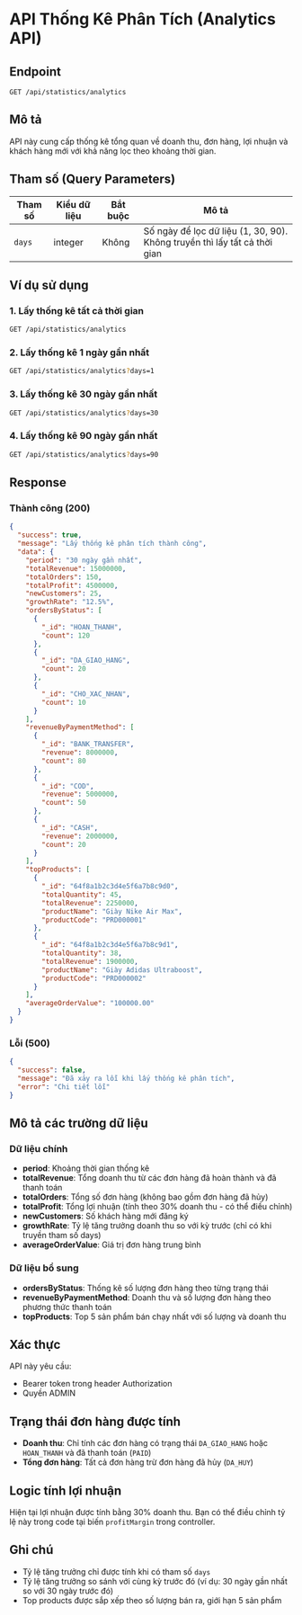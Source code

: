 # API Thống Kê Phân Tích (Analytics API)

## Endpoint
```
GET /api/statistics/analytics
```

## Mô tả
API này cung cấp thống kê tổng quan về doanh thu, đơn hàng, lợi nhuận và khách hàng mới với khả năng lọc theo khoảng thời gian.

## Tham số (Query Parameters)

| Tham số | Kiểu dữ liệu | Bắt buộc | Mô tả |
|---------|--------------|----------|-------|
| `days` | integer | Không | Số ngày để lọc dữ liệu (1, 30, 90). Không truyền thì lấy tất cả thời gian |

## Ví dụ sử dụng

### 1. Lấy thống kê tất cả thời gian
```bash
GET /api/statistics/analytics
```

### 2. Lấy thống kê 1 ngày gần nhất
```bash
GET /api/statistics/analytics?days=1
```

### 3. Lấy thống kê 30 ngày gần nhất
```bash
GET /api/statistics/analytics?days=30
```

### 4. Lấy thống kê 90 ngày gần nhất
```bash
GET /api/statistics/analytics?days=90
```

## Response

### Thành công (200)
```json
{
  "success": true,
  "message": "Lấy thống kê phân tích thành công",
  "data": {
    "period": "30 ngày gần nhất",
    "totalRevenue": 15000000,
    "totalOrders": 150,
    "totalProfit": 4500000,
    "newCustomers": 25,
    "growthRate": "12.5%",
    "ordersByStatus": [
      {
        "_id": "HOAN_THANH",
        "count": 120
      },
      {
        "_id": "DA_GIAO_HANG",
        "count": 20
      },
      {
        "_id": "CHO_XAC_NHAN",
        "count": 10
      }
    ],
    "revenueByPaymentMethod": [
      {
        "_id": "BANK_TRANSFER",
        "revenue": 8000000,
        "count": 80
      },
      {
        "_id": "COD",
        "revenue": 5000000,
        "count": 50
      },
      {
        "_id": "CASH",
        "revenue": 2000000,
        "count": 20
      }
    ],
    "topProducts": [
      {
        "_id": "64f8a1b2c3d4e5f6a7b8c9d0",
        "totalQuantity": 45,
        "totalRevenue": 2250000,
        "productName": "Giày Nike Air Max",
        "productCode": "PRD000001"
      },
      {
        "_id": "64f8a1b2c3d4e5f6a7b8c9d1",
        "totalQuantity": 38,
        "totalRevenue": 1900000,
        "productName": "Giày Adidas Ultraboost",
        "productCode": "PRD000002"
      }
    ],
    "averageOrderValue": "100000.00"
  }
}
```

### Lỗi (500)
```json
{
  "success": false,
  "message": "Đã xảy ra lỗi khi lấy thống kê phân tích",
  "error": "Chi tiết lỗi"
}
```

## Mô tả các trường dữ liệu

### Dữ liệu chính
- **period**: Khoảng thời gian thống kê
- **totalRevenue**: Tổng doanh thu từ các đơn hàng đã hoàn thành và đã thanh toán
- **totalOrders**: Tổng số đơn hàng (không bao gồm đơn hàng đã hủy)
- **totalProfit**: Tổng lợi nhuận (tính theo 30% doanh thu - có thể điều chỉnh)
- **newCustomers**: Số khách hàng mới đăng ký
- **growthRate**: Tỷ lệ tăng trưởng doanh thu so với kỳ trước (chỉ có khi truyền tham số days)
- **averageOrderValue**: Giá trị đơn hàng trung bình

### Dữ liệu bổ sung
- **ordersByStatus**: Thống kê số lượng đơn hàng theo từng trạng thái
- **revenueByPaymentMethod**: Doanh thu và số lượng đơn hàng theo phương thức thanh toán
- **topProducts**: Top 5 sản phẩm bán chạy nhất với số lượng và doanh thu

## Xác thực
API này yêu cầu:
- Bearer token trong header Authorization
- Quyền ADMIN

## Trạng thái đơn hàng được tính
- **Doanh thu**: Chỉ tính các đơn hàng có trạng thái `DA_GIAO_HANG` hoặc `HOAN_THANH` và đã thanh toán (`PAID`)
- **Tổng đơn hàng**: Tất cả đơn hàng trừ đơn hàng đã hủy (`DA_HUY`)

## Logic tính lợi nhuận
Hiện tại lợi nhuận được tính bằng 30% doanh thu. Bạn có thể điều chỉnh tỷ lệ này trong code tại biến `profitMargin` trong controller.

## Ghi chú
- Tỷ lệ tăng trưởng chỉ được tính khi có tham số `days`
- Tỷ lệ tăng trưởng so sánh với cùng kỳ trước đó (ví dụ: 30 ngày gần nhất so với 30 ngày trước đó)
- Top products được sắp xếp theo số lượng bán ra, giới hạn 5 sản phẩm 